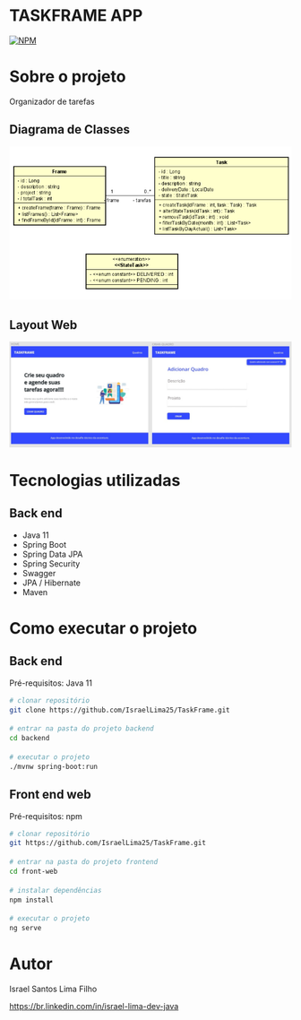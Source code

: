 
# TASKFRAME APP

[![NPM](https://img.shields.io/npm/l/react)](https://github.com/IsraelLima25/TaskFrame/blob/main/LICENSE) 

# Sobre o projeto

Organizador de tarefas

## Diagrama de Classes
![Diagrama Classe](https://github.com/IsraelLima25/Assets/blob/main/Diagrama%20de%20Classe%20TASKFRAME.png)

## Layout Web
![Diagrama Classe](https://github.com/IsraelLima25/Assets/blob/main/TaskFrame_1.jpg)

# Tecnologias utilizadas

## Back end
- Java 11
- Spring Boot
- Spring Data JPA
- Spring Security
- Swagger
- JPA / Hibernate
- Maven

# Como executar o projeto

## Back end
Pré-requisitos: Java 11

```bash
# clonar repositório
git clone https://github.com/IsraelLima25/TaskFrame.git

# entrar na pasta do projeto backend
cd backend

# executar o projeto
./mvnw spring-boot:run
```

## Front end web
Pré-requisitos: npm

```bash
# clonar repositório
git https://github.com/IsraelLima25/TaskFrame.git

# entrar na pasta do projeto frontend
cd front-web

# instalar dependências
npm install

# executar o projeto
ng serve
```

# Autor

Israel Santos Lima Filho

https://br.linkedin.com/in/israel-lima-dev-java
